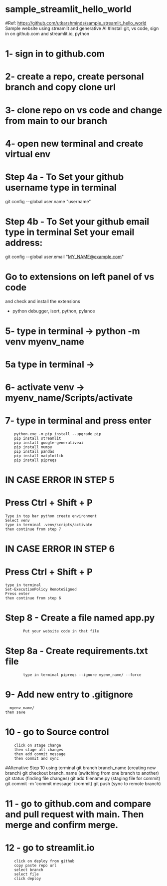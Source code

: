 # sample_streamlit_hello_world
#Ref: https://github.com/utkarshminds/sample_streamlit_hello_world
Sample website using streamlit and generative AI
#install git, vs code, sign in on github.com and streamlit.io, python

# 1- sign in to github.com
# 2- create a repo, create personal branch and copy clone url

# 3- clone repo on vs code and change from main to our branch
# 4- open new terminal and create virtual env

# Step 4a - To Set your github username type in terminal

git config --global user.name "username"

# Step 4b - To Set your github email type in terminal Set your email address: 

git config --global user.email "MY_NAME@example.com"

# Go to extensions on left panel of vs code
and check and install the extensions
- python debugger, isort, python, pylance

# 5- type in terminal -> python -m venv myenv_name
# 5a type in terminal -> 
# 6- activate venv -> myenv_name/Scripts/activate
# 7- type in terminal and press enter
        python.exe -m pip install --upgrade pip
        pip install streamlit
        pip install google-generativeai
        pip install numpy
        pip install pandas
        pip install matplotlib
        pip install pipreqs

# IN CASE ERROR IN STEP 5 
# Press Ctrl + Shift + P
    Type in top bar python create environment
    Select venv
    type in terminal .venv/scripts/activate
    then continue from step 7

# IN CASE ERROR IN STEP 6
# Press Ctrl + Shift + P
    type in terminal 
    Set-ExecutionPolicy RemoteSigned
    Press enter
    then continue from step 6

# Step 8 - Create a file named app.py
            Put your website code in that file

# Step 8a - Create requirements.txt file
            type in terminal pipreqs --ignore myenv_name/ --force

# 9- Add new entry to .gitignore 
      myenv_name/
    then save

# 10 - go to Source control
        click on stage change
        then stage all changes
        then add commit message
        then commit and sync

#Altenative Step 10 using terminal
    git branch branch_name (creating new branch)
    git checkout branch_name (switching from one branch to another)
    git status (finding file changes)
    git add filename.py (staging file for commit)
    git commit -m 'commit message' (commit)
    git push (sync to remote branch)

# 11 - go to github.com and compare and pull request with main. Then merge and confirm merge.

# 12 - go to streamlit.io
        click on deploy from github
        copy paste repo url
        select branch
        select file
        click deploy


